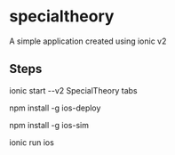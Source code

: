 # specialtheory

A simple application created using ionic v2

## Steps

ionic start --v2 SpecialTheory tabs

npm install -g ios-deploy

npm install -g ios-sim

ionic run ios



